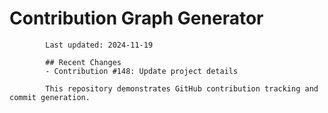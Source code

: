 # Contribution Graph Generator
            
            Last updated: 2024-11-19
            
            ## Recent Changes
            - Contribution #148: Update project details
            
            This repository demonstrates GitHub contribution tracking and commit generation.
        